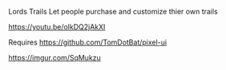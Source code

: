 Lords Trails
Let people purchase and customize thier own trails

https://youtu.be/olkDQ2jAkXI

Requires https://github.com/TomDotBat/pixel-ui

https://imgur.com/SqMukzu
